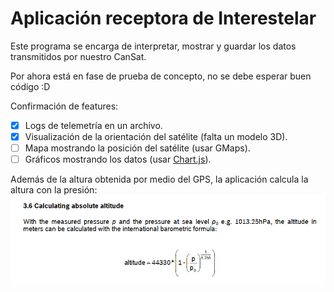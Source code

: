 # Aplicación receptora de Interestelar

Este programa se encarga de interpretar, mostrar y guardar los datos transmitidos por nuestro CanSat.

Por ahora está en fase de prueba de concepto, no se debe esperar buen código :D

Confirmación de features:
- [x] Logs de telemetría en un archivo.
- [x] Visualización de la orientación del satélite (falta un modelo 3D).
- [ ] Mapa mostrando la posición del satélite (usar GMaps).
- [ ] Gráficos mostrando los datos (usar [Chart.js](https://github.com/chartjs/Chart.js)).

Además de la altura obtenida por medio del GPS, la aplicación calcula la altura con la presión:
![Altura en función de la presión](/images/presion-altura.png)